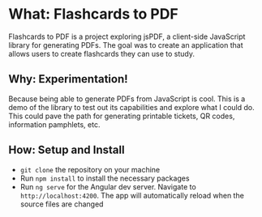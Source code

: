 # What: Flashcards to PDF

Flashcards to PDF is a project exploring jsPDF, a client-side JavaScript library for generating PDFs. The goal was to create an application that allows users to create flashcards they can use to study. 

## Why: Experimentation!

Because being able to generate PDFs from JavaScript is cool. This is a demo of the library to test out its capabilities and explore what I could do. This could pave the path for generating printable tickets, QR codes, information pamphlets, etc. 

## How: Setup and Install
* `git clone` the repository on your machine
* Run `npm install` to install the necessary packages
* Run `ng serve` for the Angular dev server. Navigate to `http://localhost:4200`. The app will automatically reload when the source files are changed 
